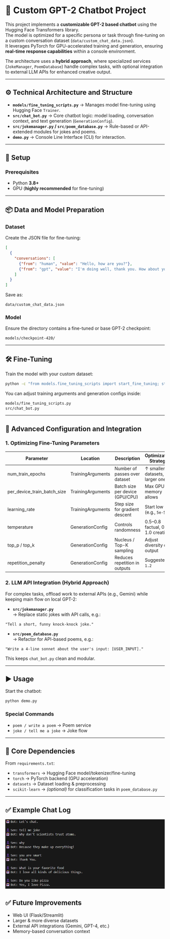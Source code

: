 # 💬 Custom GPT-2 Chatbot Project

This project implements a **customizable GPT-2 based chatbot** using the Hugging Face Transformers library.  
The model is optimized for a specific persona or task through fine-tuning on a custom conversation dataset (`data/custom_chat_data.json`).  
It leverages PyTorch for GPU-accelerated training and generation, ensuring **real-time response capabilities** within a console environment.  

The architecture uses a **hybrid approach**, where specialized services (`JokeManager`, `PoemDatabase`) handle complex tasks, with optional integration to external LLM APIs  for enhanced creative output.

---

## ⚙️ Technical Architecture and Structure

- **`models/fine_tuning_scripts.py`** → Manages model fine-tuning using Hugging Face `Trainer`.  
- **`src/chat_bot.py`** → Core chatbot logic: model loading, conversation context, and text generation (`GenerationConfig`).  
- **`src/jokemanager.py` / `src/poem_database.py`** → Rule-based or API-extended modules for jokes and poems.  
- **`demo.py`** → Console Line Interface (CLI) for interaction.  

---

## 🚀 Setup

### Prerequisites
- Python **3.8+**
- GPU (**highly recommended** for fine-tuning)


---

## 📦 Data and Model Preparation

### Dataset
Create the JSON file for fine-tuning:

```json
[
  {
    "conversations": [
      {"from": "human", "value": "Hello, how are you?"},
      {"from": "gpt", "value": "I'm doing well, thank you. How about you?"}
    ]
  }
]
```

Save as:

```text
data/custom_chat_data.json
```

### Model
Ensure the directory contains a fine-tuned or base GPT-2 checkpoint:

```text
models/checkpoint-420/
```

---

## 🛠️ Fine-Tuning

Train the model with your custom dataset:

```bash
python -c "from models.fine_tuning_scripts import start_fine_tuning; start_fine_tuning()"
```

You can adjust training arguments and generation configs inside:

```text
models/fine_tuning_scripts.py
src/chat_bot.py
```

---

## 🧠 Advanced Configuration and Integration

### 1. Optimizing Fine-Tuning Parameters

| Parameter                     | Location               | Description                          | Optimization Strategy                     |
|-------------------------------|----------------------|--------------------------------------|------------------------------------------|
| num_train_epochs              | TrainingArguments    | Number of passes over dataset        | ↑ smaller datasets, ↓ larger ones        |
| per_device_train_batch_size   | TrainingArguments    | Batch size per device (GPU/CPU)      | Max GPU memory allows                     |
| learning_rate                 | TrainingArguments    | Step size for gradient descent       | Start low (e.g., `5e-5`)                 |
| temperature                   | GenerationConfig     | Controls randomness                  | 0.5–0.8 factual, 0.8–1.0 creative       |
| top_p / top_k                 | GenerationConfig     | Nucleus / Top-K sampling             | Adjust diversity of output                |
| repetition_penalty            | GenerationConfig     | Reduces repetition in outputs        | Suggested: `1.2`                          |

### 2. LLM API Integration (Hybrid Approach)

For complex tasks, offload work to external APIs (e.g., Gemini) while keeping main flow on local GPT-2:

- **`src/jokemanager.py`**  
  → Replace static jokes with API calls, e.g.:

```text
"Tell a short, funny knock-knock joke."
```

- **`src/poem_database.py`**  
  → Refactor for API-based poems, e.g.:

```text
"Write a 4-line sonnet about the user's input: [USER_INPUT]."
```

This keeps `chat_bot.py` clean and modular.

---

## ▶️ Usage

Start the chatbot:

```bash
python demo.py
```

### Special Commands

- `poem / write a poem` → Poem service  
- `joke / tell me a joke` → Joke flow   

---

## 📜 Core Dependencies

From `requirements.txt`:

- `transformers` → Hugging Face model/tokenizer/fine-tuning  
- `torch` → PyTorch backend (GPU acceleration)  
- `datasets` → Dataset loading & preprocessing  
- `scikit-learn` → *(optional)* for classification tasks in `poem_database.py`  

---

## ✅ Example Chat Log



![Ekran görüntüsü](images/sample.png)






## ✅ Future Improvements

- Web UI (Flask/Streamlit)  
- Larger & more diverse datasets  
- External API integrations (Gemini, GPT-4, etc.)  
- Memory-based conversation context
